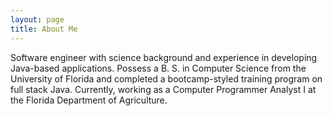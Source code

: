 ```yaml
---
layout: page
title: About Me
---
```



Software engineer with science background and experience in developing Java-based applications. Possess a B. S. in Computer Science from the University of Florida and completed a bootcamp-styled training program on full stack Java. Currently, working as a Computer Programmer Analyst I at the Florida Department of Agriculture.


